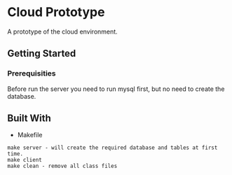 # Cloud Prototype
A prototype of the cloud environment.
## Getting Started
### Prerequisities
Before run the server you need to run mysql first, but no need to create the database.
## Built With
* Makefile
```
make server - will create the required database and tables at first time.
make client
make clean - remove all class files
```
